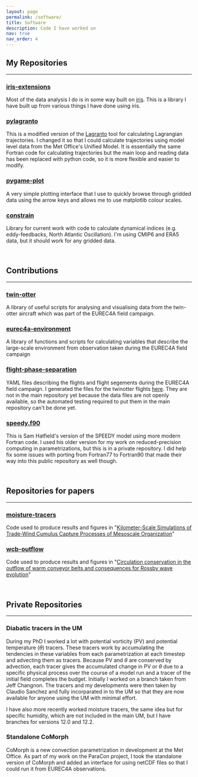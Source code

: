 ```yaml
---
layout: page
permalink: /software/
title: Software
description: Code I have worked on
nav: true
nav_order: 4
---
```



## **My Repositories**
---

### [iris-extensions](https://github.com/leosaffin/iris-extensions)
Most of the data analysis I do is in some way built on [iris](https://scitools-iris.readthedocs.io/en/stable/index.html). This is a library I have built up from various things I have done using iris. 

### [pylagranto](https://github.com/leosaffin/pylagranto)
This is a modified version of the [Lagranto](https://iacweb.ethz.ch/staff/sprenger/lagranto/) tool for calculating Lagrangian trajectories. I changed it so that I could calculate trajectories using model level data from the Met Office's Unified Model. It is essentially the same Fortran code for calculating trajectories but the main loop and reading data has been replaced with python code, so it is more flexible and easier to modify.

### [pygame-plot](https://github.com/leosaffin/pygame_plot)
A very simple plotting interface that I use to quickly browse through gridded data using the arrow keys and allows me to use matplotlib colour scales.

### [constrain](https://github.com/leosaffin/constrain)
Library for current work with code to calculate dynamical indices (e.g. eddy-feedbacks, North Atlantic Oscillation). I'm using CMIP6 and ERA5 data, but it should work for any gridded data.


&nbsp;

## **Contributions**
---
### [twin-otter](https://github.com/EUREC4A-UK/twin-otter)
A library of useful scripts for analysing and visualising data from the twin-otter aircraft which was part of the EUREC4A field campaign.

### [eurec4a-environment](https://github.com/eurec4a/eurec4a-environment)
A library of functions and scripts for calculating variables that describe the large-scale environment from observation taken during the EUREC4A field campaign

### [flight-phase-separation](https://github.com/eurec4a/flight-phase-separation)
YAML files describing the flights and flight segements during the EUREC4A field campaign. I generated the files for the twinotter flights [here](https://github.com/EUREC4A-UK/flight-phase-separation/tree/twinotter). They are not in the main repository yet because the data files are not openly available, so the automated testing required to put them in the main repository can't be done yet.

### [speedy.f90](https://github.com/samhatfield/speedy.f90)
This is Sam Hatfield's version of the SPEEDY model using more modern Fortran code. I used his older version for my work on reduced-precision computing in parametrizations, but this is in a private repository. I did help fix some issues with porting from Fortran77 to Fortran90 that made their way into this public repository as well though.

&nbsp;

## **Repositories for papers**
---
### [moisture-tracers](https://github.com/leosaffin/moisture_tracers)
Code used to produce results and figures in "[Kilometer-Scale Simulations of Trade-Wind Cumulus Capture Processes of Mesoscale Organization](https://doi.org/10.1029/2022MS003295)"

### [wcb-outflow](https://github.com/leosaffin/wcb_airmass)
Code used to produce results and figures in "[Circulation conservation in the outflow of warm conveyor belts and consequences for Rossby wave evolution](https://onlinelibrary.wiley.com/doi/10.1002/qj.4143)"

&nbsp;

## **Private Repositories**
---
### Diabatic tracers in the UM
During my PhD I worked a lot with potential vorticity (PV) and potential temperature ($\theta$) tracers. These tracers work by accumulating the tendencies in these variables from each parametrization at each timestep and advecting them as tracers. Because PV and $\theta$ are conserved by advection, each tracer gives the accumulated change in PV or $\theta$ due to a specific physical process over the course of a model run and a tracer of the initial field completes the budget. Initially I worked on a branch taken from Jeff Changnon. The tracers and my developments were then taken by Claudio Sanchez and fully incorparated in to the UM so that they are now available for anyone using the UM with minimal effort.

I have also more recently worked moisture tracers, the same idea but for specific humidity, which are not included in the main UM, but I have branches for versions 12.0 and 12.2. 

### Standalone CoMorph
CoMorph is a new convection parametrization in development at the Met Office. As part of my work on the ParaCon project, I took the standalone version of CoMorph and added an interface for using netCDF files so that I could run it from EUREC4A observations.
